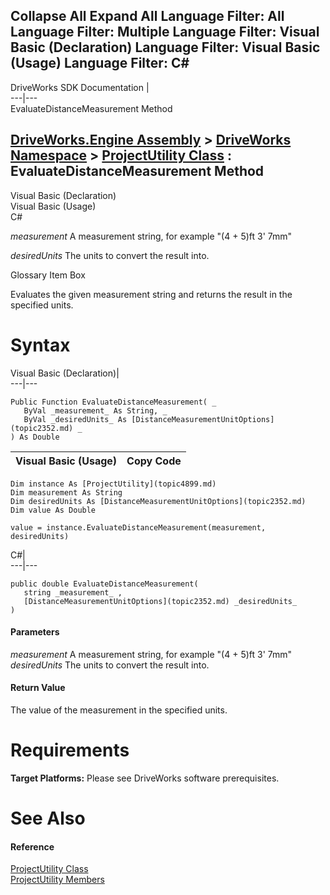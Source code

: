 Collapse All Expand All Language Filter: All  Language Filter: Multiple  Language Filter: Visual Basic (Declaration) Language Filter: Visual Basic (Usage) Language Filter: C#  
---  
DriveWorks SDK Documentation  |   
---|---  
EvaluateDistanceMeasurement Method   
  
[DriveWorks.Engine Assembly](topic2156.md) > [DriveWorks Namespace](topic2159.md) > [ProjectUtility Class](topic4899.md) : EvaluateDistanceMeasurement Method  
---  
  
Visual Basic (Declaration)    
Visual Basic (Usage)    
C# 

_measurement_
    A measurement string, for example "(4 + 5)ft 3' 7mm"

_desiredUnits_
    The units to convert the result into.

Glossary Item Box

Evaluates the given measurement string and returns the result in the specified units. 

# Syntax

Visual Basic (Declaration)|   
---|---  
      
    
    Public Function EvaluateDistanceMeasurement( _
       ByVal _measurement_ As String, _
       ByVal _desiredUnits_ As [DistanceMeasurementUnitOptions](topic2352.md) _
    ) As Double  
  
Visual Basic (Usage)| Copy Code  
---|---  
      
    
    Dim instance As [ProjectUtility](topic4899.md)
    Dim measurement As String
    Dim desiredUnits As [DistanceMeasurementUnitOptions](topic2352.md)
    Dim value As Double
     
    value = instance.EvaluateDistanceMeasurement(measurement, desiredUnits)  
  
C#|   
---|---  
      
    
    public double EvaluateDistanceMeasurement( 
       string _measurement_ ,
       [DistanceMeasurementUnitOptions](topic2352.md) _desiredUnits_
    )  
  
#### Parameters

 _measurement_
    A measurement string, for example "(4 + 5)ft 3' 7mm"
_desiredUnits_
    The units to convert the result into.

#### Return Value

The value of the measurement in the specified units.

# Requirements

**Target Platforms:** Please see DriveWorks software prerequisites.

# See Also

#### Reference

[ProjectUtility Class](topic4899.md)   
[ProjectUtility Members](topic4900.md)


